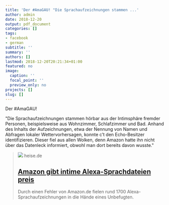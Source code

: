 ```yaml
---
title: 'Der #AmaGAU! "Die Sprachaufzeichnungen stammen ...'
author: admin
date: 2018-12-20
output: pdf_document
categories: []
tags:
- facebook
- german
subtitle: ''
summary: ''
authors: []
lastmod: 2018-12-20T20:21:34+01:00
featured: no
image:
  caption: ''
  focal_point: ''
  preview_only: no
projects: []
slug: []
---
```

Der #AmaGAU!

"Die Sprachaufzeichnungen stammen hörbar aus der Intimsphäre fremder Personen, beispielsweise aus Wohnzimmer, Schlafzimmer und Bad. Anhand des Inhalts der Aufzeichnungen, etwa der Nennung von Namen und Abfragen lokaler Wettervorhersagen, konnte c’t den Echo-Besitzer identifizieren. Dieser fiel aus allen Wolken, denn Amazon hatte ihn nicht über das Datenleck informiert, obwohl man dort bereits davon wusste."
> [![](https://heise.cloudimg.io/bound/1200x1200/q85.png-lossy-85.webp-lossy-85.foil1/_www-heise-de_/imgs/18/2/5/6/4/5/2/4/urn-newsml-dpa-com-20090101-180308-99-390130_large_4_3-b390bffdfbfbe9d1.jpeg)](https://www.heise.de/newsticker/meldung/Amazon-gibt-intime-Sprachdateien-preis-4254716.html)
> heise.de
> ## [Amazon gibt intime Alexa-Sprachdateien preis](https://www.heise.de/newsticker/meldung/Amazon-gibt-intime-Sprachdateien-preis-4254716.html)
>
>Durch einen Fehler von Amazon.de fielen rund 1700 Alexa-Sprachaufzeichnungen in die Hände eines Unbefugten.

